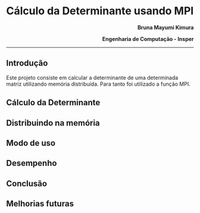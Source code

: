 # Cálculo da Determinante usando MPI
<b><div style="text-align: right">
Bruna Mayumi Kimura</div>
<div style="text-align: right">
Engenharia de Computação - Insper
</div></b>

-------------------------------

## Introdução

Este projeto consiste em calcular a determinante de uma determinada matriz utilizando memória distribuída. Para tanto foi utilizado a função MPI.

## Cálculo da Determinante

## Distribuindo na memória

## Modo de uso

## Desempenho

## Conclusão

## Melhorias futuras